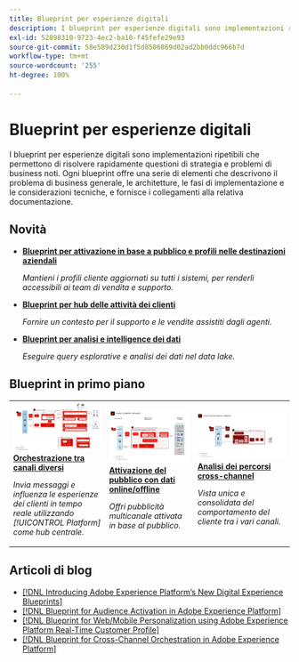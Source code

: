 ```yaml
---
title: Blueprint per esperienze digitali
description: I blueprint per esperienze digitali sono implementazioni ripetibili che permettono di risolvere questioni di strategia e problemi di business noti. Accelerano il time-to-value e consentono di ottenere rapidamente i risultati desiderati.
exl-id: 52898310-9723-4ec2-ba10-f45fefe29e93
source-git-commit: 58e589d230d1f5d8506869d02ad2bb0ddc966b7d
workflow-type: tm+mt
source-wordcount: '255'
ht-degree: 100%

---
```


# Blueprint per esperienze digitali

I blueprint per esperienze digitali sono implementazioni ripetibili che permettono di risolvere rapidamente questioni di strategia e problemi di business noti. Ogni blueprint offre una serie di elementi che descrivono il problema di business generale, le architetture, le fasi di implementazione e le considerazioni tecniche, e fornisce i collegamenti alla relativa documentazione.

## Novità

* **[Blueprint per attivazione in base a pubblico e profili nelle destinazioni aziendali](/help/blueprints/audience-activation/enterprise-destinations.md)**

   *Mantieni i profili cliente aggiornati su tutti i sistemi, per renderli accessibili ai team di vendita e supporto.*
* **[Blueprint per hub delle attività dei clienti](/help/blueprints/audience-activation/customer-activity.md)**

   *Fornire un contesto per il supporto e le vendite assistiti dagli agenti.*
* **[Blueprint per analisi e intelligence dei dati](/help/blueprints/data-insights/analysis.md)**

   *Eseguire query esplorative e analisi dei dati nel data lake.*

## Blueprint in primo piano

<table style="table-layout:fixed">
<tr>
  <td>
    <a href="https://experienceleague.adobe.com/docs/blueprints-learn/architecture/customer-journeys/journey-optimizer.html?lang=it"><img alt="immagine miniatura per il blueprint Messaggistica attivata ed Experience Platform" src="customer-journeys/assets/ajo-architecture.svg" /></a>
    <div><a href="https://experienceleague.adobe.com/docs/blueprints-learn/architecture/customer-journeys/journey-optimizer.html"><strong>Orchestrazione tra canali diversi</strong></a></div>
    <p><em>Invia messaggi e influenza le esperienze dei clienti in tempo reale utilizzando [!UICONTROL Platform] come hub centrale.</em></p>
  </td>
  <td>
    <a href="/help/blueprints/audience-activation/known.md"><img alt="immagine miniatura per Blueprint per l’attivazione di clienti noti" src="audience-activation/assets/known_activation.svg" /></a>
    <div><a href="/help/blueprints/audience-activation/known.md"><strong>Attivazione del pubblico con dati online/offline</strong></a></div>
    <p><em>Offri pubblicità multicanale attivata in base al pubblico.</em></p>
  </td>
  <td>
    <a href="https://experienceleague.adobe.com/docs/analytics-platform/using/cja-usecases/cross-channel.html?lang=it"><img alt="immagine miniatura per il blueprint Consolidamento dei dati comportamentali digitali" src="customer-journey-analytics/assets/CJA.svg" /></a>
    <div><a href="https://experienceleague.adobe.com/docs/analytics-platform/using/cja-usecases/cross-channel.html?lang=en"><strong>Analisi dei percorsi cross-channel</strong></a></div>
    <p><em>Vista unica e consolidata del comportamento del cliente tra i vari canali.</em></p>
  </td>
</tr>
</table>

## Articoli di blog

* [[!DNL Introducing Adobe Experience Platform’s New Digital Experience Blueprints]](https://medium.com/adobetech/introducing-adobe-experience-platforms-new-digital-experience-blueprints-93a6b5f5da7c)
* [[!DNL Blueprint for Audience Activation in Adobe Experience Platform]](https://medium.com/adobetech/a-blueprint-for-audience-activation-in-adobe-experience-platform-b2b30fae90fd)
* [[!DNL Blueprint for Web/Mobile Personalization using Adobe Experience Platform Real-Time Customer Profile]](https://medium.com/adobetech/blueprint-for-web-personalization-using-adobe-experience-platform-real-time-customer-profile-fef2ce7a4b2f)
* [[!DNL Blueprint for Cross-Channel Orchestration in Adobe Experience Platform]](https://medium.com/adobetech/blueprint-for-multi-channel-orchestration-in-adobe-experience-platform-c68317e94184)
